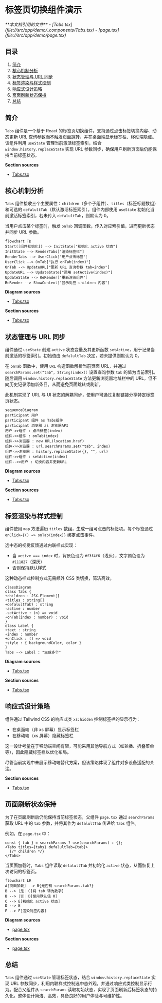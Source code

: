 # 标签页切换组件演示

<cite>
**本文档引用的文件**  
- [Tabs.tsx](file://src/app/demo/_components/Tabs.tsx)
- [page.tsx](file://src/app/demo/page.tsx)
</cite>

## 目录
1. [简介](#简介)
2. [核心机制分析](#核心机制分析)
3. [状态管理与 URL 同步](#状态管理与-url-同步)
4. [标签渲染与样式控制](#标签渲染与样式控制)
5. [响应式设计策略](#响应式设计策略)
6. [页面刷新状态保持](#页面刷新状态保持)
7. [总结](#总结)

## 简介
`Tabs` 组件是一个基于 React 的标签页切换组件，支持通过点击标签切换内容、动态更新 URL 查询参数而不触发页面跳转，并在桌面端显示标签栏、移动端隐藏。该组件利用 `useState` 管理当前激活标签索引，结合 `window.history.replaceState` 实现 URL 参数同步，确保用户刷新页面后仍能保持当前标签状态。

**Section sources**  
- [Tabs.tsx](file://src/app/demo/_components/Tabs.tsx#L1-L43)

## 核心机制分析
`Tabs` 组件接收三个主要属性：`children`（多个子组件）、`titles`（标签标题数组）和可选的 `defalultTab`（默认激活标签索引）。组件内部使用 `useState` 初始化当前激活标签索引，若未传入 `defalultTab`，则默认为 0。

当用户点击某个标签时，触发 `onTab` 回调函数，传入对应索引值，进而更新状态并同步 URL 参数。

```mermaid
flowchart TD
Start([组件初始化]) --> InitState["初始化 active 状态"]
InitState --> RenderTabs["渲染标签栏"]
RenderTabs --> UserClick["用户点击标签"]
UserClick --> OnTab["执行 onTab(index)"]
OnTab --> UpdateURL["更新 URL 查询参数 tab=index"]
UpdateURL --> UpdateState["调用 setActive(index)"]
UpdateState --> ReRender["重新渲染组件"]
ReRender --> ShowContent["显示对应 children 内容"]
```

**Diagram sources**  
- [Tabs.tsx](file://src/app/demo/_components/Tabs.tsx#L9-L40)

**Section sources**  
- [Tabs.tsx](file://src/app/demo/_components/Tabs.tsx#L9-L40)

## 状态管理与 URL 同步
组件通过 `useState` 创建 `active` 状态变量及其更新函数 `setActive`，用于记录当前激活的标签索引。初始值由 `defalultTab` 决定，若未提供则默认为 0。

在 `onTab` 函数中，使用 `URL` 构造函数解析当前页面 URL，并通过 `searchParams.set("tab", String(index))` 设置查询参数 `tab` 的值为当前索引。随后调用 `window.history.replaceState` 方法更新浏览器地址栏中的 URL，但不向历史记录添加新条目，从而避免页面跳转或刷新。

此机制实现了 URL 与 UI 状态的解耦同步，使用户可通过复制链接分享特定标签页状态。

```mermaid
sequenceDiagram
participant 用户
participant 组件 as Tabs组件
participant 浏览器 as 浏览器API
用户->>组件 : 点击标签(index)
组件->>组件 : onTab(index)
组件->>浏览器 : new URL(location.href)
组件->>浏览器 : url.searchParams.set("tab", index)
组件->>浏览器 : history.replaceState({}, "", url)
组件->>组件 : setActive(index)
组件-->>用户 : 切换内容并更新URL
```

**Diagram sources**  
- [Tabs.tsx](file://src/app/demo/_components/Tabs.tsx#L11-L18)

**Section sources**  
- [Tabs.tsx](file://src/app/demo/_components/Tabs.tsx#L11-L18)

## 标签渲染与样式控制
组件使用 `map` 方法遍历 `titles` 数组，生成一组可点击的标签项。每个标签通过 `onClick={() => onTab(index)}` 绑定点击事件。

选中态的视觉反馈通过内联样式实现：
- 当 `active === index` 时，背景色设为 `#f3f4f6`（浅灰），文字颜色设为 `#111827`（深灰）
- 否则保持默认样式

这种动态样式控制方式无需额外 CSS 类切换，简洁高效。

```mermaid
classDiagram
class Tabs {
+children : JSX.Element[]
+titles : string[]
+defalultTab? : string
-active : number
-setActive : (n) => void
+onTab(index : number) : void
}
class Label {
+text : string
+index : number
+onClick : () => void
+style : { backgroundColor, color }
}
Tabs --> Label : "生成多个"
```

**Diagram sources**  
- [Tabs.tsx](file://src/app/demo/_components/Tabs.tsx#L20-L35)

**Section sources**  
- [Tabs.tsx](file://src/app/demo/_components/Tabs.tsx#L20-L35)

## 响应式设计策略
组件通过 Tailwind CSS 的响应式类 `xs:hidden` 控制标签栏的显示行为：
- 在桌面端（非 xs 屏幕）显示标签栏
- 在移动端（xs 屏幕）隐藏标签栏

这一设计考量在于移动端空间有限，可能采用其他导航方式（如轮播、折叠菜单等），因此隐藏标签栏以优化布局。

尽管当前实现中未展示移动端替代方案，但该策略体现了组件对多设备适配的关注。

**Section sources**  
- [Tabs.tsx](file://src/app/demo/_components/Tabs.tsx#L20)

## 页面刷新状态保持
为了在页面刷新后仍能保持当前标签状态，父组件 `page.tsx` 通过 `searchParams` 获取 URL 中的 `tab` 参数，并将其作为 `defalultTab` 传递给 `Tabs` 组件。

例如，在 `page.tsx` 中：
```tsx
const { tab } = searchParams ? use(searchParams) : {};
<Tabs titles={tabs} defalultTab={tab}>
  {/* children */}
</Tabs>
```
当页面加载时，`Tabs` 组件读取 `defalultTab` 并初始化 `active` 状态，从而恢复上次访问的标签页。

```mermaid
flowchart LR
A[页面加载] --> B{是否有 searchParams.tab?}
B --> |是| C[将 tab 转为数字]
B --> |否| D[使用默认值 0]
C --> E[初始化 active 状态]
D --> E
E --> F[渲染对应内容]
```

**Diagram sources**  
- [page.tsx](file://src/app/demo/page.tsx#L15-L25)

**Section sources**  
- [page.tsx](file://src/app/demo/page.tsx#L15-L25)

## 总结
`Tabs` 组件通过 `useState` 管理标签状态，结合 `window.history.replaceState` 实现 URL 参数同步，利用内联样式控制选中态外观，并通过响应式类控制显示行为。配合父组件从 `searchParams` 读取初始状态，实现了页面刷新后标签状态的持久化。整体设计简洁、高效，具备良好的用户体验与可维护性。